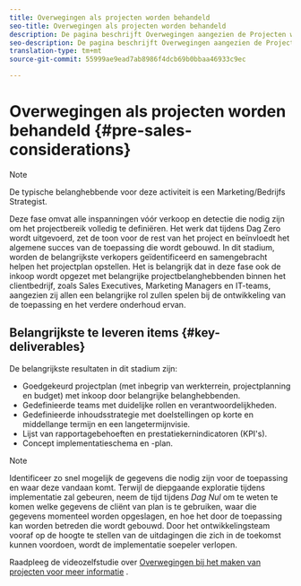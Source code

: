 ```yaml
---
title: Overwegingen als projecten worden behandeld
seo-title: Overwegingen als projecten worden behandeld
description: De pagina beschrijft Overwegingen aangezien de Projecten worden gescoord
seo-description: De pagina beschrijft Overwegingen aangezien de Projecten worden gescoord
translation-type: tm+mt
source-git-commit: 55999ae9ead7ab8986f4dcb69b0bbaa46933c9ec

---
```



# Overwegingen als projecten worden behandeld {#pre-sales-considerations}

>[!NOTE]
>
>De typische belanghebbende voor deze activiteit is een Marketing/Bedrijfs Strategist.

Deze fase omvat alle inspanningen vóór verkoop en detectie die nodig zijn om het projectbereik volledig te definiëren. Het werk dat tijdens Dag Zero wordt uitgevoerd, zet de toon voor de rest van het project en beïnvloedt het algemene succes van de toepassing die wordt gebouwd.
In dit stadium, worden de belangrijkste verkopers geïdentificeerd en samengebracht helpen het projectplan opstellen. Het is belangrijk dat in deze fase ook de inkoop wordt opgezet met belangrijke projectbelanghebbenden binnen het clientbedrijf, zoals Sales Executives, Marketing Managers en IT-teams, aangezien zij allen een belangrijke rol zullen spelen bij de ontwikkeling van de toepassing en het verdere onderhoud ervan.

## Belangrijkste te leveren items {#key-deliverables}

De belangrijkste resultaten in dit stadium zijn:

* Goedgekeurd projectplan (met inbegrip van werkterrein, projectplanning en budget) met inkoop door belangrijke belanghebbenden.
* Gedefinieerde teams met duidelijke rollen en verantwoordelijkheden.
* Gedefinieerde inhoudsstrategie met doelstellingen op korte en middellange termijn en een langetermijnvisie.
* Lijst van rapportagebehoeften en prestatiekernindicatoren (KPI&#39;s).
* Concept implementatieschema en -plan.

>[!NOTE]
>
>Identificeer zo snel mogelijk de gegevens die nodig zijn voor de toepassing en waar deze vandaan komt. Terwijl de diepgaande exploratie tijdens implementatie zal gebeuren, neem de tijd tijdens *Dag Nul* om te weten te komen welke gegevens de cliënt van plan is te gebruiken, waar die gegevens momenteel worden opgeslagen, en hoe het door de toepassing kan worden betreden die wordt gebouwd. Door het ontwikkelingsteam vooraf op de hoogte te stellen van de uitdagingen die zich in de toekomst kunnen voordoen, wordt de implementatie soepeler verlopen.

Raadpleeg de videozelfstudie over [Overwegingen bij het maken van projecten voor meer informatie](https://helpx.adobe.com/experience-manager/6-5/screens/using/project-considerations.html) .

